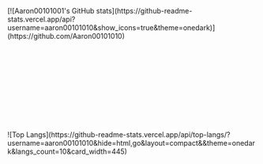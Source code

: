 <div style="min-height: 250px">
[![Aaron00101001's GitHub stats](https://github-readme-stats.vercel.app/api?username=aaron00101010&show_icons=true&theme=onedark)](https://github.com/Aaron00101010) </div>

<div style="min-height: 250px">
![Top Langs](https://github-readme-stats.vercel.app/api/top-langs/?username=aaron00101010&hide=html,go&layout=compact&&theme=onedark&langs_count=10&card_width=445)
</div>
